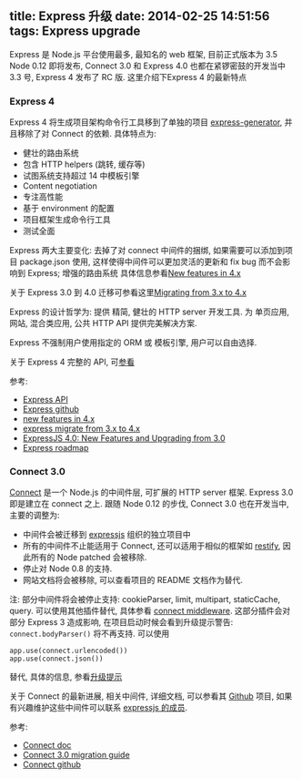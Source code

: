 title: Express 升级
date: 2014-02-25 14:51:56
tags: Express upgrade
---
Express 是 Node.js 平台使用最多, 最知名的 web 框架, 目前正式版本为 3.5
Node 0.12 即将发布, Connect 3.0 和 Express 4.0 也都在紧锣密鼓的开发当中
3.3 号, Express 4 发布了 RC 版. 这里介绍下Express 4 的最新特点

<!-- more -->

### Express 4
Express 4 将生成项目架构命令行工具移到了单独的项目 [express-generator](https://github.com/expressjs/generator),
并且移除了对 Connect 的依赖. 具体特点为:

* 健壮的路由系统
* 包含 HTTP helpers (跳转, 缓存等)
* 试图系统支持超过 14 中模板引擎
* Content negotiation
* 专注高性能
* 基于 environment 的配置
* 项目框架生成命令行工具
* 测试全面

Express 两大主要变化: 去掉了对 connect 中间件的捆绑, 如果需要可以添加到项目 package.json 使用, 这样使得中间件可以更加灵活的更新和 fix bug
而不会影响到 Express; 增强的路由系统 具体信息参看[New features in 4.x](https://github.com/visionmedia/express/wiki/New-features-in-4.x)

关于 Express 3.0 到 4.0 迁移可参看这里[Migrating from 3.x to 4.x](https://github.com/visionmedia/express/wiki/Migrating-from-3.x-to-4.x)

Express 的设计哲学为: 提供 精简, 健壮的 HTTP server 开发工具. 为 单页应用, 网站, 混合类应用, 公共 HTTP API
提供完美解决方案.

Express 不强制用户使用指定的 ORM 或 模板引擎, 用户可以自由选择. 

关于 Express 4 完整的 API, 可[参看](http://expressjs.com/4x/api.html)


参考:

* [Express API](http://expressjs.org)
* [Express github](https://github.com/visionmedia/express)
* [new features in 4.x](https://github.com/visionmedia/express/wiki/New-features-in-4.x)
* [express migrate from 3.x to 4.x](https://github.com/visionmedia/express/wiki/Migrating-from-3.x-to-4.x)
* [ExpressJS 4.0: New Features and Upgrading from 3.0](http://scotch.io/bar-talk/expressjs-4-0-new-features-and-upgrading-from-3-0)
* [Express roadmap](https://github.com/visionmedia/express/wiki/4.x-roadmap)



### Connect 3.0

[Connect](https://github.com/senchalabs/connect) 是一个 Node.js 的中间件层, 
可扩展的 HTTP server 框架. Express 3.0 即是建立在 connect 之上. 跟随 Node 0.12
的步伐, Connect 3.0 也在开发当中, 主要的调整为:

* 中间件会被迁移到 [expressjs](http://github.com/expressjs) 组织的独立项目中
* 所有的中间件不止能适用于 Connect, 还可以适用于相似的框架如 [restify](https://github.com/mcavage/node-restify), 因此所有的 Node patched 会被移除.
* 停止对 Node 0.8 的支持.
* 网站文档将会被移除, 可以查看项目的 README 文档作为替代.

注: 部分中间件将会被停止支持: cookieParser, limit, multipart, staticCache, query. 
可以使用其他插件替代, 具体参看 [connect middleware](https://github.com/senchalabs/connect#middleware).
这部分插件会对部分 Express 3 造成影响, 在项目启动时候会看到升级提示警告: `connect.bodyParser()` 将不再支持.
可以使用
```
app.use(connect.urlencoded())
app.use(connect.json())
```
替代, 具体的信息, 参看[升级提示](https://github.com/senchalabs/connect/wiki/Connect-3.0)

关于 Connect 的最新进展, 相关中间件, 详细文档, 可以参看其 [Github](https://github.com/senchalabs/connect) 项目,
如果有兴趣维护这些中间件可以联系 [expressjs 的成员](https://github.com/orgs/expressjs/members).

参考:

* [Connect doc](http://www.senchalabs.org/connect/)
* [Connect 3.0 migration guide](https://github.com/senchalabs/connect/wiki/Connect-3.0)
* [Connect github](https://github.com/senchalabs/connect)
